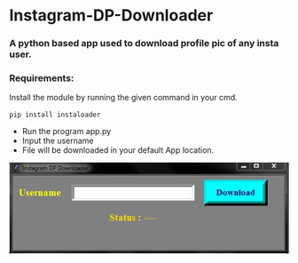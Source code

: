 # Instagram-DP-Downloader

### A python based app used to download profile pic of any insta user.


### Requirements:

Install the module by running the given command in your cmd.

```
pip install instaloader
```

-  Run the program app.py
- Input the username
- File will be downloaded in your default App location.



![image](ss.JPG)
